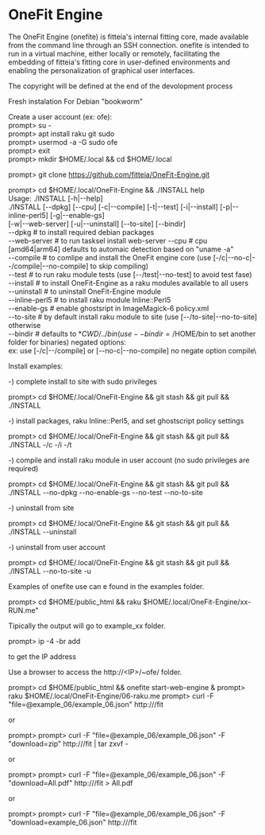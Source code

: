 # OneFit Engine
The OneFit Engine (onefite) is fitteia's internal fitting core, made available from the command line through an SSH connection. onefite is intended to run in a virtual machine, either locally or remotely, facilitating the embedding of fitteia's fitting core in user-defined environments and enabling the personalization of graphical user interfaces.

The copyright will be defined at the end of the devolopment process

Fresh instalation
For Debian "bookworm"

Create a user account (ex: ofe):\
prompt> su -\
prompt> apt install raku git sudo\
prompt> usermod -a -G sudo ofe \
prompt> exit \
prompt> mkdir $HOME/.local && cd $HOME/.local

prompt> git clone https://github.com/fitteia/OneFit-Engine.git

prompt> cd $HOME/.local/OneFit-Engine && ./INSTALL help \
Usage:
    ./INSTALL [-h|--help]\
    ./INSTALL [--dpkg] [--cpu] [-c|--compile] [-t|--test] [-i|--install] [-p|--inline-perl5] [-g|--enable-gs] \
              [-w|--web-server] [-u|--uninstall] [--to-site] [--bindir] \
    --dpkg         # to install required debian packages\
    --web-server   # to run tasksel install web-server
    --cpu          # cpu [amd64|arm64] defaults to automaic detection based on "uname -a"\
    --compile      # to comlipe and install the OneFit engine core (use [-/c|--no-c|--/compile|--no-compile] to skip compiling)\
    --test         # to run raku module tests (use [--/test|--no-test] to avoid test fase)\
    --install      # to install OneFit-Engine as a raku modules available to all users\
    --uninstall    # to uninstall OneFit-Engine module \
    --inline-perl5 # to install raku module Inline::Perl5\
    --enable-gs    # enable ghostsript in ImageMagick-6 policy.xml\
    --to-site      # by default install raku module to site (use [--/to-site|--no-to-site] otherwise \
    --bindir       # defaults to $*CWD/../bin (use --bindir=/$HOME/bin to set another folder for binaries)
    negated options:\
    ex: use [-/c|--/compile]  or [--no-c|--no-compile] no negate option compile\


Install examples:

-) complete install to site with sudo privileges

prompt> cd $HOME/.local/OneFit-Engine && git stash && git pull && ./INSTALL

-) install packages, raku Inline::Perl5, and set ghostscript policy settings

prompt> cd $HOME/.local/OneFit-Engine && git stash && git pull && ./INSTALL -/c -/i -/t

-) compile and install raku module in user account (no sudo privileges are required)

prompt> cd $HOME/.local/OneFit-Engine && git stash && git pull && ./INSTALL --no-dpkg --no-enable-gs --no-test --no-to-site

-) uninstall from site

prompt> cd $HOME/.local/OneFit-Engine && git stash && git pull && ./INSTALL --uninstall

-) uninstall from user account

prompt> cd $HOME/.local/OneFit-Engine && git stash && git pull && ./INSTALL --no-to-site -u


Examples of onefite use can e found in the examples folder.

prompt> cd $HOME/public_html && raku $HOME/.local/OneFit-Engine/xx-RUN.me"

Tipically the output will go to example_xx folder.

prompt> ip -4 -br add

to get the IP address

Use a browser to access the http://\<IP\>/~ofe/ folder.

prompt> cd $HOME/public_html && onefite start-web-engine &
prompt> raku $HOME/.local/OneFit-Engine/06-raku.me
prompt> curl -F "file=@example_06/example_06.json" http://<IP>/fit

or

prompt> prompt> curl -F "file=@example_06/example_06.json" -F "download=zip" http://<IP>/fit | tar zxvf -

or

prompt> prompt> curl -F "file=@example_06/example_06.json" -F "download=All.pdf" http://<IP>/fit > All.pdf

or

prompt> prompt> curl -F "file=@example_06/example_06.json" -F "download=example_06.json" http://<IP>/fit


